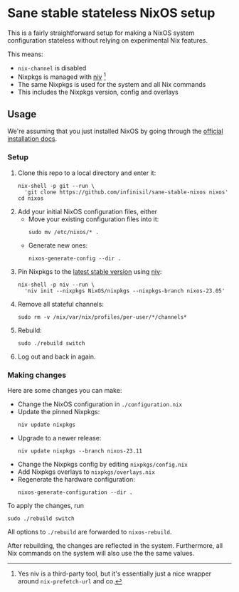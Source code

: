 # Sane stable stateless NixOS setup

This is a fairly straightforward setup for making a NixOS system configuration stateless without relying on experimental Nix features.

This means:
- `nix-channel` is disabled
- Nixpkgs is managed with [niv](https://github.com/nmattia/niv) [^1]
- The same Nixpkgs is used for the system and all Nix commands
- This includes the Nixpkgs version, config and overlays

[^1]: Yes niv is a third-party tool, but it's essentially just a nice wrapper around `nix-prefetch-url` and co.

## Usage

We're assuming that you just installed NixOS by going through the [official installation docs](https://nixos.org/manual/nixos/stable/#sec-installation).

### Setup

1. Clone this repo to a local directory and enter it:
   ```
   nix-shell -p git --run \
     'git clone https://github.com/infinisil/sane-stable-nixos nixos'
   cd nixos
   ```
2. Add your initial NixOS configuration files, either
   - Move your existing configuration files into it:
     ```
     sudo mv /etc/nixos/* .
     ```
   - Generate new ones:
     ```
     nixos-generate-config --dir .
     ```
3. Pin Nixpkgs to the [latest stable version](https://nixos.org/manual/nixos/stable/release-notes) using [niv](https://github.com/nmattia/niv):
   ```
   nix-shell -p niv --run \
     'niv init --nixpkgs NixOS/nixpkgs --nixpkgs-branch nixos-23.05'
   ```
4. Remove all stateful channels:
   ```
   sudo rm -v /nix/var/nix/profiles/per-user/*/channels*
   ```
5. Rebuild:
   ```
   sudo ./rebuild switch
   ```
6. Log out and back in again.

### Making changes

Here are some changes you can make:
- Change the NixOS configuration in `./configuration.nix`
- Update the pinned Nixpkgs:
  ```
  niv update nixpkgs
  ```
- Upgrade to a newer release:
  ```
  niv update nixpkgs --branch nixos-23.11
  ```
- Change the Nixpkgs config by editing `nixpkgs/config.nix`
- Add Nixpkgs overlays to `nixpkgs/overlays.nix`
- Regenerate the hardware configuration:
  ```
  nixos-generate-configuration --dir .
  ```

To apply the changes, run
```
sudo ./rebuild switch
```

All options to `./rebuild` are forwarded to `nixos-rebuild`.

After rebuilding, the changes are reflected in the system.
Furthermore, all Nix commands on the system will also use the the same values.
